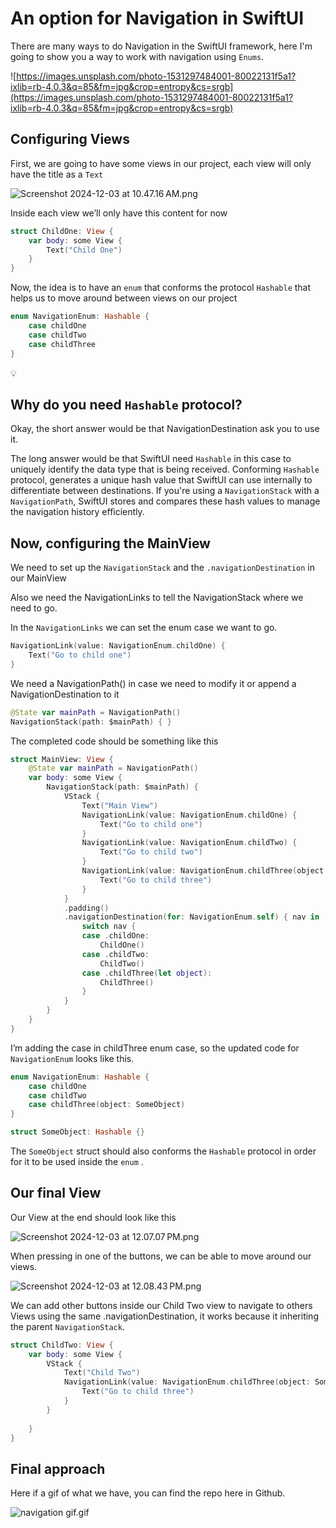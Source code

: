 # An option for Navigation in SwiftUI

There are many ways to do Navigation in the SwiftUI framework, here I'm going to show you a way to work with navigation using `Enums`.

![https://images.unsplash.com/photo-1531297484001-80022131f5a1?ixlib=rb-4.0.3&q=85&fm=jpg&crop=entropy&cs=srgb](https://images.unsplash.com/photo-1531297484001-80022131f5a1?ixlib=rb-4.0.3&q=85&fm=jpg&crop=entropy&cs=srgb)

## Configuring Views

First, we are going to have some views in our project, each view will only have the title as a `Text` 

![Screenshot 2024-12-03 at 10.47.16 AM.png](An%20option%20for%20Navigation%20in%20SwiftUI%2015111fdf518180da9270d380aca718e6/Screenshot_2024-12-03_at_10.47.16_AM.png)

Inside each view we’ll only have this content for now

```swift
struct ChildOne: View {
    var body: some View {
        Text("Child One")
    }
}
```

Now, the idea is to have an `enum` that conforms the protocol `Hashable` that helps us to move around between views on our project

```swift
enum NavigationEnum: Hashable {
    case childOne
    case childTwo
    case childThree
}
```

<aside>
💡

## Why do you need `Hashable` protocol?

Okay, the short answer would be that NavigationDestination ask you to use it.

The long answer would be that SwiftUI need `Hashable` in this case to uniquely identify the data type that is being received. Conforming `Hashable` protocol, generates a unique hash value that SwiftUI can use internally to differentiate between destinations. If you're using a `NavigationStack` with a `NavigationPath`, SwiftUI stores and compares these hash values to manage the navigation history efficiently.

</aside>

## Now, configuring the MainView

We need to set up the `NavigationStack` and the `.navigationDestination` in our MainView

Also we need the NavigationLinks to tell the NavigationStack where we need to go.

In the `NavigationLinks` we can set the enum case we want to go.

```swift
NavigationLink(value: NavigationEnum.childOne) {
    Text("Go to child one")
}
```

We need a NavigationPath() in case we need to modify it or append a NavigationDestination to it 

```swift
@State var mainPath = NavigationPath()
NavigationStack(path: $mainPath) { }
```

The completed code should be something like this

```swift
struct MainView: View {
    @State var mainPath = NavigationPath()
    var body: some View {
        NavigationStack(path: $mainPath) {
            VStack {
                Text("Main View")
                NavigationLink(value: NavigationEnum.childOne) {
                    Text("Go to child one")
                }
                NavigationLink(value: NavigationEnum.childTwo) {
                    Text("Go to child two")
                }
                NavigationLink(value: NavigationEnum.childThree(object: SomeObject())) {
                    Text("Go to child three")
                }
            }
            .padding()
            .navigationDestination(for: NavigationEnum.self) { nav in
                switch nav {
                case .childOne:
                    ChildOne()
                case .childTwo:
                    ChildTwo()
                case .childThree(let object):
                    ChildThree()
                }
            }
        }
    }
}
```

I’m adding the case in childThree enum case, so the updated code for `NavigationEnum` looks like this.

```swift
enum NavigationEnum: Hashable {
    case childOne
    case childTwo
    case childThree(object: SomeObject)
}

struct SomeObject: Hashable {}
```

The `SomeObject` struct should also conforms the `Hashable` protocol in order for it to be used inside the `enum` .

## Our final View

Our View at the end should look like this

![Screenshot 2024-12-03 at 12.07.07 PM.png](An%20option%20for%20Navigation%20in%20SwiftUI%2015111fdf518180da9270d380aca718e6/Screenshot_2024-12-03_at_12.07.07_PM.png)

When pressing in one of the buttons, we can be able to move around our views.

![Screenshot 2024-12-03 at 12.08.43 PM.png](An%20option%20for%20Navigation%20in%20SwiftUI%2015111fdf518180da9270d380aca718e6/Screenshot_2024-12-03_at_12.08.43_PM.png)

We can add other buttons inside our Child Two view to navigate to others Views using the same .navigationDestination, it works because it inheriting the parent `NavigationStack`.

```swift
struct ChildTwo: View {
    var body: some View {
        VStack {
            Text("Child Two")
            NavigationLink(value: NavigationEnum.childThree(object: SomeObject())) {
                Text("Go to child three")
            }
        }
        
    }
}
```

## Final approach

Here if a gif of what we have, you can find the repo here in Github.

![navigation gif.gif](An%20option%20for%20Navigation%20in%20SwiftUI%2015111fdf518180da9270d380aca718e6/navigation_gif.gif)